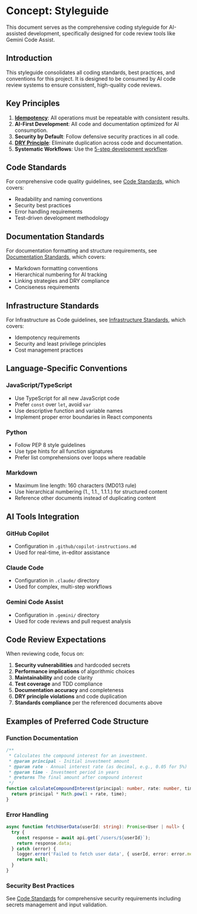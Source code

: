 # Concept: Styleguide

This document serves as the comprehensive coding styleguide for AI-assisted development, specifically designed for code review tools like Gemini Code Assist.

## Introduction

This styleguide consolidates all coding standards, best practices, and conventions for this project. It is designed to be consumed by 
AI code review systems to ensure consistent, high-quality code reviews.

## Key Principles

1. **[Idempotency](./idempotency.md)**: All operations must be repeatable with consistent results.
2. **AI-First Development**: All code and documentation optimized for AI consumption.
3. **Security by Default**: Follow defensive security practices in all code.
4. **[DRY Principle](./dry-principle.md)**: Eliminate duplication across code and documentation.
5. **Systematic Workflows**: Use the [5-step development workflow](../workflows/1-research-and-explore.md).

## Code Standards

For comprehensive code quality guidelines, see [Code Standards](./code-standards.md), which covers:

- Readability and naming conventions
- Security best practices
- Error handling requirements
- Test-driven development methodology

## Documentation Standards

For documentation formatting and structure requirements, see [Documentation Standards](./documentation-standards.md), which covers:

- Markdown formatting conventions
- Hierarchical numbering for AI tracking
- Linking strategies and DRY compliance
- Conciseness requirements

## Infrastructure Standards

For Infrastructure as Code guidelines, see [Infrastructure Standards](./infrastructure-standards.md), which covers:

- Idempotency requirements
- Security and least privilege principles
- Cost management practices

## Language-Specific Conventions

### JavaScript/TypeScript
- Use TypeScript for all new JavaScript code
- Prefer `const` over `let`, avoid `var`
- Use descriptive function and variable names
- Implement proper error boundaries in React components

### Python
- Follow PEP 8 style guidelines
- Use type hints for all function signatures
- Prefer list comprehensions over loops where readable

### Markdown
- Maximum line length: 160 characters (MD013 rule)
- Use hierarchical numbering (1., 1.1., 1.1.1.) for structured content
- Reference other documents instead of duplicating content

## AI Tools Integration

### GitHub Copilot
- Configuration in `.github/copilot-instructions.md`
- Used for real-time, in-editor assistance

### Claude Code
- Configuration in `.claude/` directory
- Used for complex, multi-step workflows

### Gemini Code Assist
- Configuration in `.gemini/` directory
- Used for code reviews and pull request analysis

## Code Review Expectations

When reviewing code, focus on:

1. **Security vulnerabilities** and hardcoded secrets
2. **Performance implications** of algorithmic choices
3. **Maintainability** and code clarity
4. **Test coverage** and TDD compliance
5. **Documentation accuracy** and completeness
6. **DRY principle violations** and code duplication
7. **Standards compliance** per the referenced documents above

## Examples of Preferred Code Structure

### Function Documentation
```typescript
/**
 * Calculates the compound interest for an investment.
 * @param principal - Initial investment amount
 * @param rate - Annual interest rate (as decimal, e.g., 0.05 for 5%)
 * @param time - Investment period in years
 * @returns The final amount after compound interest
 */
function calculateCompoundInterest(principal: number, rate: number, time: number): number {
  return principal * Math.pow(1 + rate, time);
}
```

### Error Handling
```typescript
async function fetchUserData(userId: string): Promise<User | null> {
  try {
    const response = await api.get(`/users/${userId}`);
    return response.data;
  } catch (error) {
    logger.error('Failed to fetch user data', { userId, error: error.message });
    return null;
  }
}
```

### Security Best Practices

See [Code Standards](./code-standards.md) for comprehensive security requirements including secrets management and input validation.
